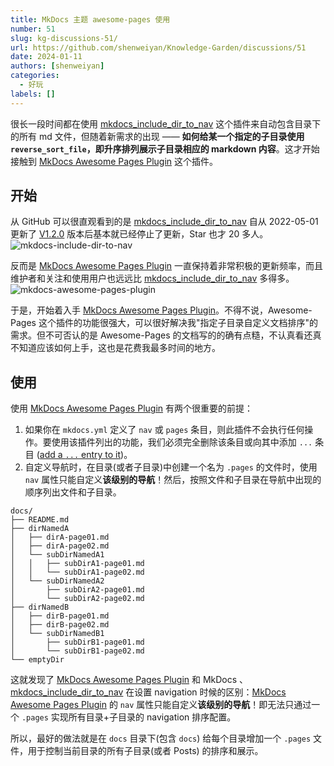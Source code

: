 ```yaml
---
title: MkDocs 主题 awesome-pages 使用
number: 51
slug: kg-discussions-51/
url: https://github.com/shenweiyan/Knowledge-Garden/discussions/51
date: 2024-01-11
authors: [shenweiyan]
categories: 
  - 好玩
labels: []
---
```


很长一段时间都在使用 [mkdocs_include_dir_to_nav](https://github.com/mysiki/mkdocs_include_dir_to_nav) 这个插件来自动包含目录下的所有 md 文件，但随着新需求的出现 —— **如何给某一个指定的子目录使用 `reverse_sort_file`，即升序排列展示子目录相应的 markdown 内容**。这才开始接触到 [MkDocs Awesome Pages Plugin](https://github.com/lukasgeiter/mkdocs-awesome-pages-plugin) 这个插件。

<!-- more -->

## 开始

从 GitHub 可以很直观看到的是 [mkdocs_include_dir_to_nav](https://github.com/mysiki/mkdocs_include_dir_to_nav) 自从 2022-05-01 更新了 [V1.2.0](https://github.com/mysiki/mkdocs_include_dir_to_nav/releases/tag/v1.2.0) 版本后基本就已经停止了更新，Star 也才 20 多人。       
![mkdocs-include-dir-to-nav](https://shub.weiyan.tech/kgarden/2024/01/mkdocs-include-dir-to-nav.png)

反而是 [MkDocs Awesome Pages Plugin](https://github.com/lukasgeiter/mkdocs-awesome-pages-plugin) 一直保持着非常积极的更新频率，而且维护者和关注和使用用户也远远比 [mkdocs_include_dir_to_nav](https://github.com/mysiki/mkdocs_include_dir_to_nav) 多得多。     
![mkdocs-awesome-pages-plugin](https://shub.weiyan.tech/kgarden/2024/01/mkdocs-awesome-pages-plugin.png)

于是，开始着入手 [MkDocs Awesome Pages Plugin](https://github.com/lukasgeiter/mkdocs-awesome-pages-plugin)。不得不说，Awesome-Pages 这个插件的功能很强大，可以很好解决我"指定子目录自定义文档排序"的需求。但不可否认的是 Awesome-Pages 的文档写的的确有点糙，不认真看还真不知道应该如何上手，这也是花费我最多时间的地方。

## 使用

使用 [MkDocs Awesome Pages Plugin](https://github.com/lukasgeiter/mkdocs-awesome-pages-plugin) 有两个很重要的前提：

1. 如果你在 `mkdocs.yml` 定义了 `nav` 或 `pages` 条目，则此插件不会执行任何操作。要使用该插件列出的功能，我们必须完全删除该条目或向其中添加 `...` 条目 ([add a `...` entry to it](https://github.com/lukasgeiter/mkdocs-awesome-pages-plugin?tab=readme-ov-file#combine-custom-navigation--file-structure))。
2. 自定义导航时，在目录(或者子目录)中创建一个名为 `.pages` 的文件时，使用 `nav` 属性只能自定义**该级别的导航**！然后，按照文件和子目录在导航中出现的顺序列出文件和子目录。

```
docs/
├── README.md
├── dirNamedA
│   ├── dirA-page01.md
│   ├── dirA-page02.md
│   └── subDirNamedA1
│   │   ├── subDirA1-page01.md
│   │   └── subDirA1-page02.md
│   └── subDirNamedA2
│       ├── subDirA2-page01.md
│       └── subDirA2-page02.md
├── dirNamedB
│   ├── dirB-page01.md
│   ├── dirB-page02.md
│   └── subDirNamedB1
│       ├── subDirB1-page01.md
│       └── subDirB1-page02.md
└── emptyDir
```

这就发现了 [MkDocs Awesome Pages Plugin](https://github.com/lukasgeiter/mkdocs-awesome-pages-plugin) 和 MkDocs  、[mkdocs_include_dir_to_nav](https://github.com/mysiki/mkdocs_include_dir_to_nav) 在设置 navigation 时候的区别：[MkDocs Awesome Pages Plugin](https://github.com/lukasgeiter/mkdocs-awesome-pages-plugin) 的 `nav` 属性只能自定义**该级别的导航**！即无法只通过一个 `.pages` 实现所有目录+子目录的 navigation 排序配置。

所以，最好的做法就是在 `docs` 目录下(包含 `docs`) 给每个目录增加一个 `.pages` 文件，用于控制当前目录的所有子目录(或者 Posts) 的排序和展示。



<script src="https://giscus.app/client.js"
	data-repo="shenweiyan/Knowledge-Garden"
	data-repo-id="R_kgDOKgxWlg"
	data-mapping="number"
	data-term="51"
	data-reactions-enabled="1"
	data-emit-metadata="0"
	data-input-position="bottom"
	data-theme="light"
	data-lang="zh-CN"
	crossorigin="anonymous"
	async>
</script>
